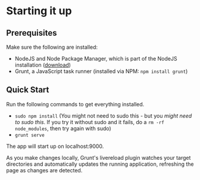 Starting it up
==============

Prerequisites
-------------
Make sure the following are installed:

  * NodeJS and Node Package Manager, which is part of the NodeJS installation ([download](http://nodejs.org/download/))
  * Grunt, a JavaScript task runner (installed via NPM: ```npm install grunt```)


Quick Start
-----------
Run the following commands to get everything installed.
  
  * ```sudo npm install``` (You might not need to sudo this - but you _might need to sudo this_. If you try it without sudo and it fails, do a `rm -rf node_modules`, then try again with sudo)
  * ```grunt serve```

The app will start up on localhost:9000.

As you make changes locally, Grunt's livereload plugin watches your target directories and automatically updates
the running application, refreshing the page as changes are detected.
